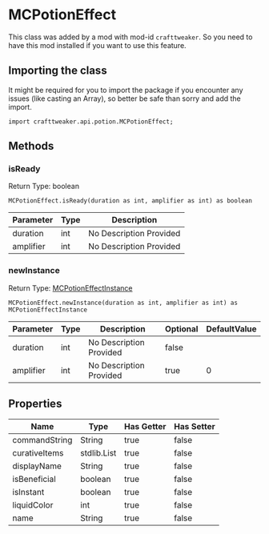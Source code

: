 # MCPotionEffect

This class was added by a mod with mod-id `crafttweaker`. So you need to have this mod installed if you want to use this feature.

## Importing the class

It might be required for you to import the package if you encounter any issues (like casting an Array), so better be safe than sorry and add the import.
```zenscript
import crafttweaker.api.potion.MCPotionEffect;
```


## Methods

### isReady

Return Type: boolean

```zenscript
MCPotionEffect.isReady(duration as int, amplifier as int) as boolean
```
| Parameter | Type | Description |
|-----------|------|-------------|
| duration | int | No Description Provided |
| amplifier | int | No Description Provided |
### newInstance

Return Type: [MCPotionEffectInstance](/vanilla/api/potion/MCPotionEffectInstance)

```zenscript
MCPotionEffect.newInstance(duration as int, amplifier as int) as MCPotionEffectInstance
```
| Parameter | Type | Description | Optional | DefaultValue |
|-----------|------|-------------|----------|--------------|
| duration | int | No Description Provided | false |  |
| amplifier | int | No Description Provided | true | 0 |
## Properties

| Name | Type | Has Getter | Has Setter |
|------|------|------------|------------|
| commandString | String | true | false |
| curativeItems | stdlib.List | true | false |
| displayName | String | true | false |
| isBeneficial | boolean | true | false |
| isInstant | boolean | true | false |
| liquidColor | int | true | false |
| name | String | true | false |

